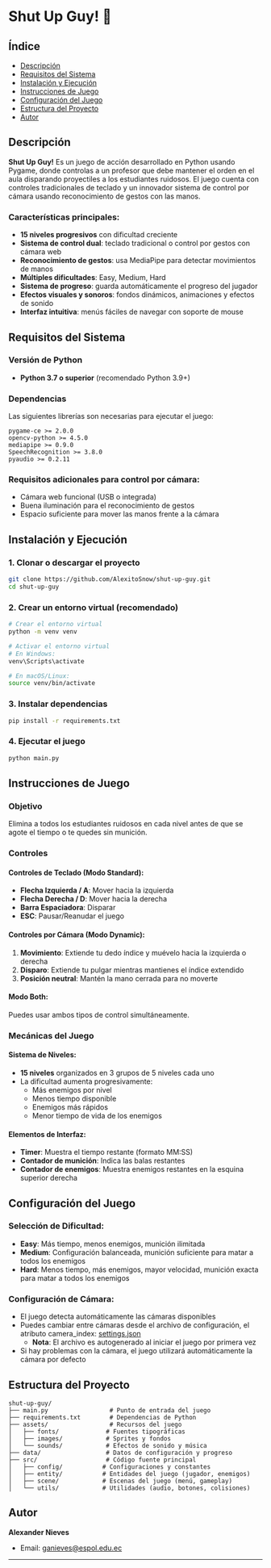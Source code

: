 # Shut Up Guy! 🎯

## Índice

- [Descripción](#descripción)
- [Requisitos del Sistema](#requisitos-del-sistema)
- [Instalación y Ejecución](#instalación-y-ejecución)
- [Instrucciones de Juego](#instrucciones-de-juego)
- [Configuración del Juego](#configuración-del-juego)
- [Estructura del Proyecto](#estructura-del-proyecto)
- [Autor](#autor)

## Descripción

**Shut Up Guy!** Es un juego de acción desarrollado en Python usando Pygame, donde controlas a un profesor que debe mantener el orden en el aula disparando proyectiles a los estudiantes ruidosos. El juego cuenta con controles tradicionales de teclado y un innovador sistema de control por cámara usando reconocimiento de gestos con las manos.

### Características principales:
- **15 niveles progresivos** con dificultad creciente
- **Sistema de control dual**: teclado tradicional o control por gestos con cámara web
- **Reconocimiento de gestos**: usa MediaPipe para detectar movimientos de manos
- **Múltiples dificultades**: Easy, Medium, Hard
- **Sistema de progreso**: guarda automáticamente el progreso del jugador
- **Efectos visuales y sonoros**: fondos dinámicos, animaciones y efectos de sonido
- **Interfaz intuitiva**: menús fáciles de navegar con soporte de mouse

## Requisitos del Sistema

### Versión de Python
- **Python 3.7 o superior** (recomendado Python 3.9+)

### Dependencias
Las siguientes librerías son necesarias para ejecutar el juego:

```
pygame-ce >= 2.0.0
opencv-python >= 4.5.0
mediapipe >= 0.9.0
SpeechRecognition >= 3.8.0
pyaudio >= 0.2.11
```

### Requisitos adicionales para control por cámara:
- Cámara web funcional (USB o integrada)
- Buena iluminación para el reconocimiento de gestos
- Espacio suficiente para mover las manos frente a la cámara

## Instalación y Ejecución

### 1. Clonar o descargar el proyecto
```bash
git clone https://github.com/AlexitoSnow/shut-up-guy.git
cd shut-up-guy
```

### 2. Crear un entorno virtual (recomendado)
```bash
# Crear el entorno virtual
python -m venv venv

# Activar el entorno virtual
# En Windows:
venv\Scripts\activate

# En macOS/Linux:
source venv/bin/activate
```

### 3. Instalar dependencias
```bash
pip install -r requirements.txt
```

### 4. Ejecutar el juego
```bash
python main.py
```

## Instrucciones de Juego

### Objetivo
Elimina a todos los estudiantes ruidosos en cada nivel antes de que se agote el tiempo o te quedes sin munición.

### Controles

#### Controles de Teclado (Modo Standard):
- **Flecha Izquierda / A**: Mover hacia la izquierda
- **Flecha Derecha / D**: Mover hacia la derecha  
- **Barra Espaciadora**: Disparar
- **ESC**: Pausar/Reanudar el juego

#### Controles por Cámara (Modo Dynamic):
1. **Movimiento**: Extiende tu dedo índice y muévelo hacia la izquierda o derecha
2. **Disparo**: Extiende tu pulgar mientras mantienes el índice extendido
3. **Posición neutral**: Mantén la mano cerrada para no moverte

#### Modo Both:
Puedes usar ambos tipos de control simultáneamente.

### Mecánicas del Juego

#### Sistema de Niveles:
- **15 niveles** organizados en 3 grupos de 5 niveles cada uno
- La dificultad aumenta progresivamente:
  - Más enemigos por nivel
  - Menos tiempo disponible
  - Enemigos más rápidos
  - Menor tiempo de vida de los enemigos

#### Elementos de Interfaz:
- **Timer**: Muestra el tiempo restante (formato MM:SS)
- **Contador de munición**: Indica las balas restantes
- **Contador de enemigos**: Muestra enemigos restantes en la esquina superior derecha

## Configuración del Juego

### Selección de Dificultad:
- **Easy**: Más tiempo, menos enemigos, munición ilimitada
- **Medium**: Configuración balanceada, munición suficiente para matar a todos los enemigos
- **Hard**: Menos tiempo, más enemigos, mayor velocidad, munición exacta para matar a todos los enemigos

### Configuración de Cámara:
- El juego detecta automáticamente las cámaras disponibles
- Puedes cambiar entre cámaras desde el archivo de configuración, el atributo camera_index: [settings.json](data/settings.json)
  - __Nota__: El archivo es autogenerado al iniciar el juego por primera vez
- Si hay problemas con la cámara, el juego utilizará automáticamente la cámara por defecto

## Estructura del Proyecto

```
shut-up-guy/
├── main.py                 # Punto de entrada del juego
├── requirements.txt        # Dependencias de Python
├── assets/                 # Recursos del juego
│   ├── fonts/             # Fuentes tipográficas
│   ├── images/            # Sprites y fondos
│   └── sounds/            # Efectos de sonido y música
├── data/                  # Datos de configuración y progreso
├── src/                   # Código fuente principal
│   ├── config/           # Configuraciones y constantes
│   ├── entity/           # Entidades del juego (jugador, enemigos)
│   ├── scene/            # Escenas del juego (menú, gameplay)
│   └── utils/            # Utilidades (audio, botones, colisiones)
```

## Autor

**Alexander Nieves**
- Email: ganieves@espol.edu.ec

---